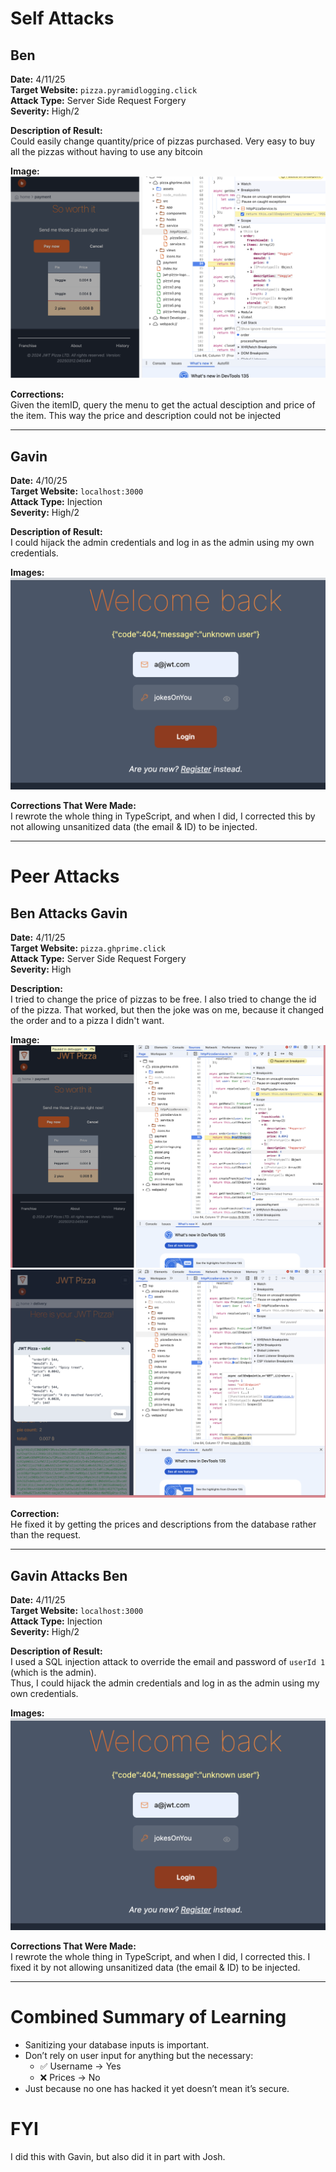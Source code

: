 # Self Attacks

## Ben

**Date:** 4/11/25  
**Target Website:** `pizza.pyramidlogging.click`  
**Attack Type:** Server Side Request Forgery  
**Severity:** High/2

**Description of Result:**  
Could easily change quantity/price of pizzas purchased. Very easy to buy all the pizzas
without having to use any bitcoin

**Image:**
![Test Image 1](images/selfAttackBen.png)

**Corrections:**  
Given the itemID, query the menu to get the actual desciption and price of the item.
This way the price and description could not be injected

---

## Gavin

**Date:** 4/10/25  
**Target Website:** `localhost:3000`  
**Attack Type:** Injection  
**Severity:** High/2

**Description of Result:**  
I could hijack the admin credentials and log in as the admin using my own credentials.

**Images:**  
![Test Image 1](images/image1.png)

**Corrections That Were Made:**  
I rewrote the whole thing in TypeScript, and when I did, I corrected this by not allowing unsanitized data (the email & ID) to be injected.

---

# Peer Attacks

## Ben Attacks Gavin

**Date:** 4/11/25  
**Target Website:** `pizza.ghprime.click`  
**Attack Type:** Server Side Request Forgery  
**Severity:** High

**Description:**  
I tried to change the price of pizzas to be free. I also tried to change the id of the pizza. That worked,
but then the joke was on me, because it changed the order and to a pizza I didn't want.

**Image:**  
![Changing Values](images/changePriceAndId.png)
![Not successful](images/changesUnsuccesful.png)

**Correction:**  
He fixed it by getting the prices and descriptions from the database rather than the request.

---

## Gavin Attacks Ben

**Date:** 4/11/25  
**Target Website:** `localhost:3000`  
**Attack Type:** Injection  
**Severity:** High/2

**Description of Result:**  
I used a SQL injection attack to override the email and password of `userId 1` (which is the admin).  
Thus, I could hijack the admin credentials and log in as the admin using my own credentials.

**Images:**  
![Test Image 1](images/image1.png)

**Corrections That Were Made:**  
I rewrote the whole thing in TypeScript, and when I did, I corrected this. I fixed it by not allowing unsanitized data (the email & ID) to be injected.

---

# Combined Summary of Learning

- Sanitizing your database inputs is important.
- Don’t rely on user input for anything but the necessary:
  - ✅ Username → Yes
  - ❌ Prices → No
- Just because no one has hacked it yet doesn’t mean it’s secure.

# FYI

I did this with Gavin, but also did it in part with Josh.
